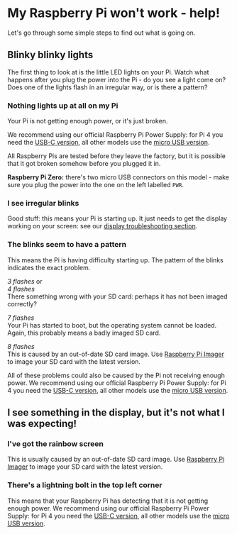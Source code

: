 # My Raspberry Pi won't work - help!

Let's go through some simple steps to find out what is going on.

## Blinky blinky lights

The first thing to look at is the little LED lights on your Pi. Watch what happens after you plug the power into the Pi - do you see a light come on? Does one of the lights flash in an irregular way, or is there a pattern?

### Nothing lights up at all on my Pi

Your Pi is not getting enough power, or it's just broken.

We recommend using our official Raspberry Pi Power Supply: for Pi 4 you need the [USB-C version](https://www.raspberrypi.org/products/type-c-power-supply/), all other models use the [micro USB version](https://www.raspberrypi.org/products/raspberry-pi-universal-power-supply/).

All Raspberry Pis are tested before they leave the factory, but it is possible that it got broken somehow before you plugged it in. 

**Raspberry Pi Zero:** there's two micro USB connectors on this model - make sure you plug the power into the one on the left labelled `PWR`.

### I see irregular blinks

Good stuff: this means your Pi is starting up. It just needs to get the display working on your screen: see our [display troubleshooting section](./display.md).

### The blinks seem to have a pattern

This means the Pi is having difficulty starting up. The pattern of the blinks indicates the exact problem.

*3 flashes* or  
*4 flashes*  
There something wrong with your SD card: perhaps it has not been imaged correctly?

*7 flashes*  
Your Pi has started to boot, but the operating system cannot be loaded. Again, this probably means a badly imaged SD card.

*8 flashes*  
This is caused by an out-of-date SD card image. Use [Raspberry Pi Imager](https://www.raspberrypi.org/downloads/) to image your SD card with the latest version.

All of these problems could also be caused by the Pi not receiving enough power. We recommend using our official Raspberry Pi Power Supply: for Pi 4 you need the [USB-C version](https://www.raspberrypi.org/products/type-c-power-supply/), all other models use the [micro USB version](https://www.raspberrypi.org/products/raspberry-pi-universal-power-supply/).

## I see something in the display, but it's not what I was expecting!

### I've got the rainbow screen

This is usually caused by an out-of-date SD card image. Use [Raspberry Pi Imager](https://www.raspberrypi.org/downloads/) to image your SD card with the latest version.

### There's a lightning bolt in the top left corner

This means that your Raspberry Pi has detecting that it is not getting enough power. We recommend using our official Raspberry Pi Power Supply: for Pi 4 you need the [USB-C version](https://www.raspberrypi.org/products/type-c-power-supply/), all other models use the [micro USB version](https://www.raspberrypi.org/products/raspberry-pi-universal-power-supply/).
